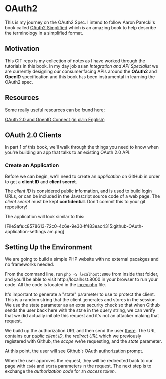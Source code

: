 # OAuth2

This is my journey on the OAuth2 Spec. I intend to follow Aaron Parecki's book called [OAuth2 Simplified](https://aaronparecki.com/oauth-2-simplified) which is an amazing book to help describe the terminology in a simplified format.

## Motivation

This GIT repo is my collection of notes as I have worked through the tutorials in this book. In my day job as an *Integration and API Specialist* we are currently designing our consumer facing APIs around the **OAuth2** and **OpenID** specification and this book has been instrumental in learning the OAuth2 spec.

## Resources

Some really useful resources can be found here;

[OAuth 2.0 and OpenID Connect (in plain English)
](https://youtu.be/996OiexHze0)

## OAuth 2.0 Clients

In part 1 of this book, we'll walk through the things you need to know when you're building an app that talks to an existing OAuth 2.0 API.

### Create an Application

Before we can begin, we'll need to create an *application* on GitHub in order to get a **client ID** and **client secret**.

The *client ID* is considered public information, and is used to build login URLs, or can be included in the Javascript source code of a web page. The *client secret* must be kept **confidential**. Don't commit this to your git repository!

The application will look similar to this:

[FileSafe:c8578613-72c0-4c6e-9e30-ff483eac4315:github-OAuth-application-settings am.png]

## Setting Up the Environment

We are going to build a simple PHP website with no external pacakges and no frameworks needed. 

From the command line, run `php -S localhost:8000` from inside that folder, and you'll be able to visit http://localhost:8000 in your browser to run your code. All the code is located in the [index.php](https://raw.githubusercontent.com/wvella/OAuth2-Simplified-Client/master/sample-app/index.php) file.

It's important to generate a "state" parameter to use to protect the client. This is a random string that the client generates and stores in the session. We use the state parameter as an extra security check so that when Github sends the user back here with the state in the query string, we can verify that we did actually initiate this request and it's not an attacker making that request.

We build up the authorization URL and then send the user [there](https://github.com/login/oauth/authorize). The URL contains our *public client ID*, the *redirect URL* which we previously registered with Github, the *scope* we're requesting, and the *state* parameter.

At this point, the user will see Github's OAuth authorization prompt.

When the user approves the request, they will be redirected back to our page with `code` and `state` parameters in the request. The next step is to exchange the *authorization code* for an *access token*.

